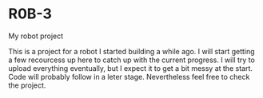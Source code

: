 # R0B-3
My robot project

This is a project for a robot I started building a while ago. I will start getting a few recourcess up here to catch up with the current progress. I will try to upload everything eventually, but I expect it to get a bit messy at the start. Code will probably follow in a leter stage. Nevertheless feel free to check the project.
